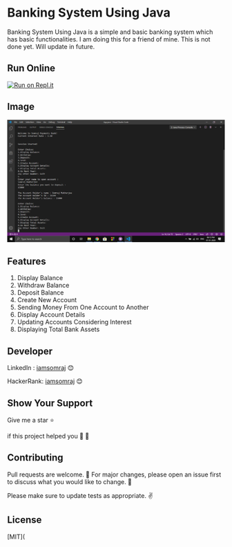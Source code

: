 # Banking System Using Java

Banking System Using Java is a simple and basic banking system which has basic functionalities. I am doing this for a friend of mine. This is not done yet. Will update in future.

## Run Online

[![Run on Repl.it](https://repl.it/badge/github/iamsomraj/Banking-System-Using-Java)](https://repl.it/github/iamsomraj/Banking-System-Using-Java)

## Image



<img src="assets/image.png" >



## Features

1. Display Balance
2. Withdraw Balance
3. Deposit Balance
4. Create New Account
5. Sending Money From One Account to Another
6. Display Account Details
7. Updating Accounts Considering Interest
8. Displaying Total Bank Assets

## Developer

LinkedIn : [iamsomraj](https://www.linkedin.com/in/iamsomraj/) 😊

HackerRank: [iamsomraj](https://www.hackerrank.com/iamsomraj?hr_r=1) 😊

## Show Your Support

Give me a star ⭐

if this project helped you 👦 👧

## Contributing

Pull requests are welcome. 🤝 For major changes, please open an issue first to discuss what you would like to change. 🙏

Please make sure to update tests as appropriate. ✌

## License

[MIT](